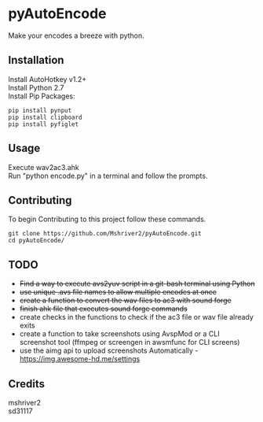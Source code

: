 # pyAutoEncode
Make your encodes a breeze with python.

## Installation
Install AutoHotkey v1.2+  
Install Python 2.7  
Install Pip Packages:  
```shell
pip install pynput
pip install clipboard
pip install pyfiglet
```

## Usage
Execute wav2ac3.ahk  
Run "python encode.py" in a terminal and follow the prompts.

## Contributing
To begin Contributing to this project follow these commands.

```shell
git clone https://github.com/Mshriver2/pyAutoEncode.git
cd pyAutoEncode/
```

## TODO
* ~~Find a way to execute avs2yuv script in a git-bash terminal using Python~~
* ~~use unique .avs file names to allow multiple encodes at once~~
* ~~create a function to convert the wav files to ac3 with sound forge~~
* ~~finish ahk file that executes sound forge commands~~
* create checks in the functions to check if the ac3 file or wav file already exits
* create a function to take screenshots using AvspMod or a CLI screenshot tool (ffmpeg or screengen in awsmfunc for CLI screens)
* use the aimg api to upload screenshots Automatically - https://img.awesome-hd.me/settings

## Credits
mshriver2  
sd31117

